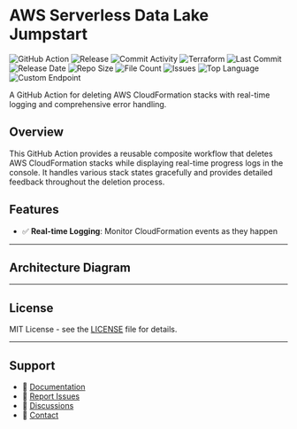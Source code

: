 # AWS Serverless Data Lake Jumpstart

![GitHub Action](https://img.shields.io/badge/GitHub-Action-blue?logo=github)&nbsp;![Release](https://github.com/subhamay-bhattacharyya/0904-datalake-tf/actions/workflows/release.yaml/badge.svg)&nbsp;![Commit Activity](https://img.shields.io/github/commit-activity/t/subhamay-bhattacharyya/0904-datalake-tf)&nbsp;![Terraform](https://img.shields.io/badge/AWS-Terraform-orange?logo=amazonaws)&nbsp;![Last Commit](https://img.shields.io/github/last-commit/subhamay-bhattacharyya/0904-datalake-tf)&nbsp;![Release Date](https://img.shields.io/github/release-date/subhamay-bhattacharyya/0904-datalake-tf)&nbsp;![Repo Size](https://img.shields.io/github/repo-size/subhamay-bhattacharyya/0904-datalake-tf)&nbsp;![File Count](https://img.shields.io/github/directory-file-count/subhamay-bhattacharyya/0904-datalake-tf)&nbsp;![Issues](https://img.shields.io/github/issues/subhamay-bhattacharyya/0904-datalake-tf)&nbsp;![Top Language](https://img.shields.io/github/languages/top/subhamay-bhattacharyya/0904-datalake-tf)&nbsp;![Custom Endpoint](https://img.shields.io/endpoint?url=https://gist.githubusercontent.com/bsubhamay/6fbd065c9cf6fa5d26e9a9b7182060ed/raw/0904-datalake-tf.json?)


A GitHub Action for deleting AWS CloudFormation stacks with real-time logging and comprehensive error handling.

## Overview

This GitHub Action provides a reusable composite workflow that deletes AWS CloudFormation stacks while displaying real-time progress logs in the console. It handles various stack states gracefully and provides detailed feedback throughout the deletion process.

## Features

- ✅ **Real-time Logging**: Monitor CloudFormation events as they happen

---

## Architecture Diagram


---

## License

MIT License - see the [LICENSE](LICENSE) file for details.

---

## Support

- 📖 [Documentation](https://github.com/subhamay-bhattacharyya/0904-datalake-tf/wiki)
- 🐛 [Report Issues](https://github.com/subhamay-bhattacharyya/0904-datalake-tf/issues)
- 💬 [Discussions](https://github.com/subhamay-bhattacharyya/0904-datalake-tf/discussions)
- 📧 [Contact](mailto:support@subhamay.aws@gmail.com)